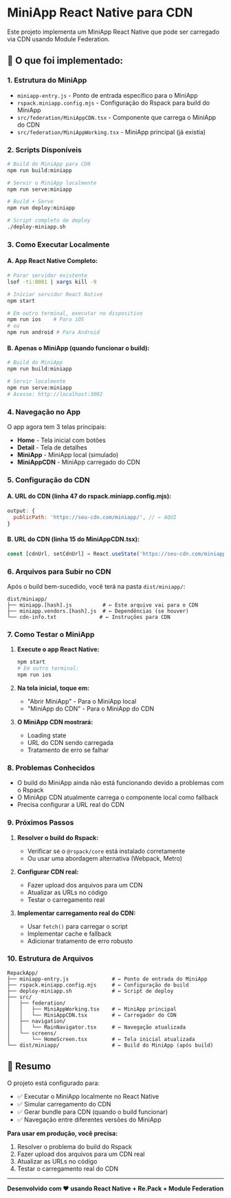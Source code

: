 # MiniApp React Native para CDN

Este projeto implementa um MiniApp React Native que pode ser carregado via CDN usando Module Federation.

## 🚀 O que foi implementado:

### 1. **Estrutura do MiniApp**

- `miniapp-entry.js` - Ponto de entrada específico para o MiniApp
- `rspack.miniapp.config.mjs` - Configuração do Rspack para build do MiniApp
- `src/federation/MiniAppCDN.tsx` - Componente que carrega o MiniApp do CDN
- `src/federation/MiniAppWorking.tsx` - MiniApp principal (já existia)

### 2. **Scripts Disponíveis**

```bash
# Build do MiniApp para CDN
npm run build:miniapp

# Servir o MiniApp localmente
npm run serve:miniapp

# Build + Serve
npm run deploy:miniapp

# Script completo de deploy
./deploy-miniapp.sh
```

### 3. **Como Executar Localmente**

#### **A. App React Native Completo:**

```bash
# Parar servidor existente
lsof -ti:8081 | xargs kill -9

# Iniciar servidor React Native
npm start

# Em outro terminal, executar no dispositivo
npm run ios    # Para iOS
# ou
npm run android # Para Android
```

#### **B. Apenas o MiniApp (quando funcionar o build):**

```bash
# Build do MiniApp
npm run build:miniapp

# Servir localmente
npm run serve:miniapp
# Acesse: http://localhost:3002
```

### 4. **Navegação no App**

O app agora tem 3 telas principais:

- **Home** - Tela inicial com botões
- **Detail** - Tela de detalhes
- **MiniApp** - MiniApp local (simulado)
- **MiniAppCDN** - MiniApp carregado do CDN

### 5. **Configuração do CDN**

#### **A. URL do CDN (linha 47 do rspack.miniapp.config.mjs):**

```javascript
output: {
  publicPath: 'https://seu-cdn.com/miniapp/', // ← AQUI
}
```

#### **B. URL do CDN (linha 15 do MiniAppCDN.tsx):**

```typescript
const [cdnUrl, setCdnUrl] = React.useState('https://seu-cdn.com/miniapp/');
```

### 6. **Arquivos para Subir no CDN**

Após o build bem-sucedido, você terá na pasta `dist/miniapp/`:

```
dist/miniapp/
├── miniapp.[hash].js          # ← Este arquivo vai para o CDN
├── miniapp.vendors.[hash].js  # ← Dependências (se houver)
└── cdn-info.txt              # ← Instruções para CDN
```

### 7. **Como Testar o MiniApp**

1. **Execute o app React Native:**

   ```bash
   npm start
   # Em outro terminal:
   npm run ios
   ```

2. **Na tela inicial, toque em:**

   - "Abrir MiniApp" - Para o MiniApp local
   - "MiniApp do CDN" - Para o MiniApp do CDN

3. **O MiniApp CDN mostrará:**
   - Loading state
   - URL do CDN sendo carregada
   - Tratamento de erro se falhar

### 8. **Problemas Conhecidos**

- O build do MiniApp ainda não está funcionando devido a problemas com o Rspack
- O MiniApp CDN atualmente carrega o componente local como fallback
- Precisa configurar a URL real do CDN

### 9. **Próximos Passos**

1. **Resolver o build do Rspack:**

   - Verificar se o `@rspack/core` está instalado corretamente
   - Ou usar uma abordagem alternativa (Webpack, Metro)

2. **Configurar CDN real:**

   - Fazer upload dos arquivos para um CDN
   - Atualizar as URLs no código
   - Testar o carregamento real

3. **Implementar carregamento real do CDN:**
   - Usar `fetch()` para carregar o script
   - Implementar cache e fallback
   - Adicionar tratamento de erro robusto

### 10. **Estrutura de Arquivos**

```
RepackApp/
├── miniapp-entry.js              # ← Ponto de entrada do MiniApp
├── rspack.miniapp.config.mjs     # ← Configuração do build
├── deploy-miniapp.sh             # ← Script de deploy
├── src/
│   ├── federation/
│   │   ├── MiniAppWorking.tsx    # ← MiniApp principal
│   │   └── MiniAppCDN.tsx        # ← Carregador do CDN
│   ├── navigation/
│   │   └── MainNavigator.tsx     # ← Navegação atualizada
│   └── screens/
│       └── HomeScreen.tsx        # ← Tela inicial atualizada
└── dist/miniapp/                 # ← Build do MiniApp (após build)
```

## 🎯 Resumo

O projeto está configurado para:

- ✅ Executar o MiniApp localmente no React Native
- ✅ Simular carregamento do CDN
- ✅ Gerar bundle para CDN (quando o build funcionar)
- ✅ Navegação entre diferentes versões do MiniApp

**Para usar em produção, você precisa:**

1. Resolver o problema do build do Rspack
2. Fazer upload dos arquivos para um CDN real
3. Atualizar as URLs no código
4. Testar o carregamento real do CDN

---

**Desenvolvido com ❤️ usando React Native + Re.Pack + Module Federation**
